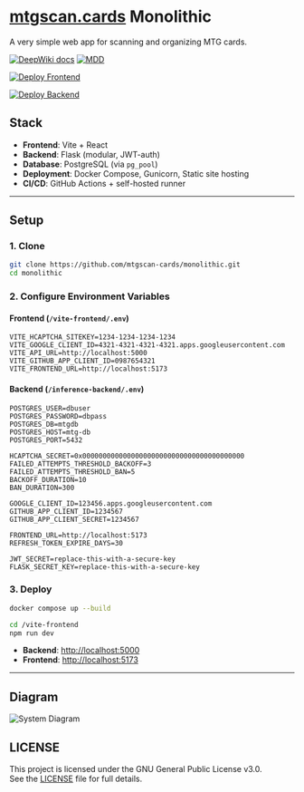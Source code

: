 # [mtgscan.cards](https://mtgscan.cards) Monolithic

A very simple web app for scanning and organizing MTG cards.

[![DeepWiki docs](https://deepwiki.com/badge.svg)](https://deepwiki.com/mtgscan-cards/monolithic) [![MDD](https://img.shields.io/badge/Master%20Design%20Document-018EF5?logo=readme&logoColor=fff)](DesignDocument.md)

[![Deploy Frontend](https://github.com/mtgscan-cards/monolithic/actions/workflows/deploy-frontend-prod.yml/badge.svg)](https://github.com/mtgscan-cards/monolithic/actions/workflows/deploy-frontend-prod.yml)


[![Deploy Backend](https://github.com/mtgscan-cards/monolithic/actions/workflows/deploy-backend-prod.yml/badge.svg)](https://github.com/mtgscan-cards/monolithic/actions/workflows/deploy-backend-prod.yml)
## Stack

* **Frontend**: Vite + React
* **Backend**: Flask (modular, JWT-auth)
* **Database**: PostgreSQL (via `pg_pool`)
* **Deployment**: Docker Compose, Gunicorn, Static site hosting
* **CI/CD**: GitHub Actions + self-hosted runner

---

## Setup

### 1. Clone

```bash
git clone https://github.com/mtgscan-cards/monolithic.git
cd monolithic
```

### 2. Configure Environment Variables

#### Frontend (`/vite-frontend/.env`)

```env
VITE_HCAPTCHA_SITEKEY=1234-1234-1234-1234
VITE_GOOGLE_CLIENT_ID=4321-4321-4321-4321.apps.googleusercontent.com
VITE_API_URL=http://localhost:5000
VITE_GITHUB_APP_CLIENT_ID=0987654321
VITE_FRONTEND_URL=http://localhost:5173
```

#### Backend (`/inference-backend/.env`)

```env
POSTGRES_USER=dbuser
POSTGRES_PASSWORD=dbpass
POSTGRES_DB=mtgdb
POSTGRES_HOST=mtg-db
POSTGRES_PORT=5432

HCAPTCHA_SECRET=0x0000000000000000000000000000000000000000
FAILED_ATTEMPTS_THRESHOLD_BACKOFF=3
FAILED_ATTEMPTS_THRESHOLD_BAN=5
BACKOFF_DURATION=10
BAN_DURATION=300

GOOGLE_CLIENT_ID=123456.apps.googleusercontent.com
GITHUB_APP_CLIENT_ID=1234567
GITHUB_APP_CLIENT_SECRET=1234567

FRONTEND_URL=http://localhost:5173
REFRESH_TOKEN_EXPIRE_DAYS=30

JWT_SECRET=replace-this-with-a-secure-key
FLASK_SECRET_KEY=replace-this-with-a-secure-key
```

### 3. Deploy

```bash
docker compose up --build
```

```bash
cd /vite-frontend
npm run dev
```

* **Backend**: [http://localhost:5000](http://localhost:5000)
* **Frontend**: [http://localhost:5173](http://localhost:5173)

---

## Diagram

![System Diagram](https://www.mermaidchart.com/raw/dc4dca0c-b6f6-42e2-b2ef-1a04bf86788f?theme=dark&version=v0.1&format=svg)

## LICENSE

This project is licensed under the GNU General Public License v3.0.  
See the [LICENSE](./LICENSE) file for full details.
